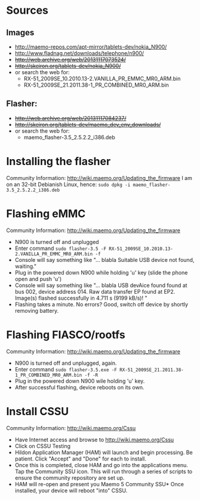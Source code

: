 # Sources
## Images
* http://maemo-repos.com/apt-mirror/tablets-dev/nokia_N900/
* http://www.fladnag.net/downloads/telephone/n900/
* ~~http://web.archive.org/web/20131117073524/~~
* ~~http://skeiron.org/tablets-dev/nokia_N900/~~
* or search the web for: 
  * RX-51_2009SE_10.2010.13-2.VANILLA_PR_EMMC_MR0_ARM.bin
  * RX-51_2009SE_21.2011.38-1_PR_COMBINED_MR0_ARM.bin
  
## Flasher:
* ~~http://web.archive.org/web/20131117084237/~~
* ~~http://skeiron.org/tablets-dev/maemo_dev_env_downloads/~~
* or search the web for: 
  * maemo_flasher-3.5_2.5.2.2_i386.deb
# Installing the flasher 
Community Information: http://wiki.maemo.org/Updating_the_firmware
I am on an 32-bit Debianish Linux, hence: `sudo dpkg -i maemo_flasher-3.5_2.5.2.2_i386.deb`
    
# Flashing eMMC 
Community Information: http://wiki.maemo.org/Updating_the_firmware
* N900 is turned off and unplugged
* Enter command `sudo flasher-3.5 -F RX-51_2009SE_10.2010.13-2.VANILLA_PR_EMMC_MR0_ARM.bin -f`
* Console will say something like "... blabla Suitable USB device not found, waiting."
* Plug in the powered down N900 while holding 'u' key (slide the phone open and push 'u')
* Console will say something like "... blabla USB devAice found found at bus 002, device address 014. Raw data transfer EP found at EP2. Image(s) flashed successfully in 4.711 s (9199 kB/s)! "
* Flashing takes a minute. No errors? Good, switch off device by shortly removing battery.

# Flashing FIASCO/rootfs
Community Information: http://wiki.maemo.org/Updating_the_firmware

* N900 is turned off and unplugged, again.
* Enter command `sudo flasher-3.5.exe -F RX-51_2009SE_21.2011.38-1_PR_COMBINED_MR0_ARM.bin -f -R`
* Plug in the powered down N900 wile holding 'u' key. 
* After successful flashing, device reboots on its own.

# Install CSSU 
Community Information: http://wiki.maemo.org/Cssu

* Have Internet access and browse to http://wiki.maemo.org/Cssu
* Click on CSSU Testing
* Hildon Application Manager (HAM) will launch and begin processing. Be patient. Click "Accept" and "Done" for each to install.
* Once this is completed, close HAM and go into the applications menu. Tap the Community SSU icon. This will run through a series of scripts to ensure the community repository are set up.
* HAM will re-open and present you Maemo 5 Community SSU* Once installed, your device will reboot "into" CSSU.

